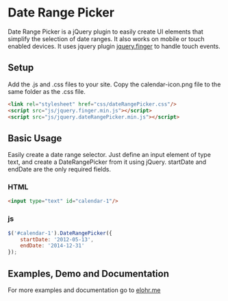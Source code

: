 # Date Range Picker

Date Range Picker is a jQuery plugin to easily create UI elements that simplify the selection of date ranges. It also works on mobile or touch enabled devices. It uses jquery plugin [jquery.finger](http://ngryman.sh/jquery.finger/) to handle touch events.

## Setup

Add the .js and .css files to your site. Copy the calendar-icon.png file to the same folder as the .css file.

```html
<link rel="stylesheet" href="css/dateRangePicker.css"/>
<script src="js/jquery.finger.min.js"></script>
<script src="js/jquery.dateRangePicker.min.js"></script>
```

## Basic Usage

Easily create a date range selector. Just define an input element of type text, and create a DateRangePicker from it using jQuery. startDate and endDate are the only required fields.

### HTML
```html
<input type="text" id="calendar-1"/>
```

### js
```js
$('#calendar-1').DateRangePicker({
    startDate: '2012-05-13',
    endDate: '2014-12-31'
});
```

## Examples, Demo and Documentation
For more examples and documentation go to [elohr.me](http://elohr.me/)